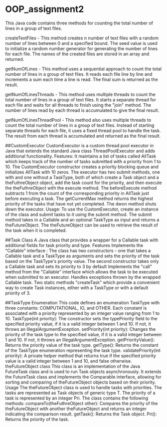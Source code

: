 # OOP_assignment2

This Java code contains three methods for counting the total number of lines in a group of text files.

createTextFiles - This method creates n number of text files with a random number of lines between 0 and a specified bound. The seed value is used to initialize a random number generator for generating the number of lines for each file. The names of the created files are stored in an array and returned.

getNumOfLines - This method uses a sequential approach to count the total number of lines in a group of text files. It reads each file line by line and increments a sum each time a line is read. The final sum is returned as the result.

getNumOfLinesThreads - This method uses multiple threads to count the total number of lines in a group of text files. It starts a separate thread for each file and waits for all threads to finish using the "join" method. The number of lines read by each thread is accumulated to give the final result.

getNumOfLinesThreadPool - This method also uses multiple threads to count the total number of lines in a group of text files. Instead of starting separate threads for each file, it uses a fixed thread pool to handle the task. The result from each thread is accumulated and returned as the final result.

##CustomExecutor
CustomExecutor is a custom thread pool executor in Java that extends the standard Java class ThreadPoolExecutor and adds additional functionality.
Features:
It maintains a list of tasks called AllTask which keeps track of the number of tasks submitted with a priority from 1 to 10. 
The CustomExecutor constructor creates a priority blocking queue and initializes AllTask with 10 zeros. 
The executor has two submit methods, one with and one without a TaskType, both of which create a Task object and a theFuthreObject object, add the task count for the priority, and then execute the theFuthreObject with the execute method.
 The beforeExecute method subtracts 1 from the count of the corresponding priority in AllTask just before executing a task.
 The getCurrentMax method returns the highest priority of the tasks that have not yet completed. 
The dwon method shuts down the executor.
Usage:
To use the CustomExecutor, create an instance of the class and submit tasks to it using the submit method. The submit method takes in a Callable and an optional TaskType as input and returns a theFutureObject. The theFutureObject can be used to retrieve the result of the task when it is completed.

##Task Class
A Java class that provides a wrapper for a Callable task with additional fields for task priority and type.
Features
Implements the "Callable" interface : The class has two constructors - one that takes a Callable task and a TaskType as arguments and sets the priority of the task based on the TaskType's priority value. The second constructor takes only a Callable task and sets its priority to 3 by default
Implements the "call" method from the "Callable" interface which allows the task to be executed when submitted to an executor.
Handles exceptions thrown by the wrapped Callable task.
Two static methods "createTask" which provide a convenient way to create Task instances, either with a TaskType or with a default priority of 3.

##TaskType Enumeration
This code defines an enumeration TaskType with three constants: COMPUTATIONAL, IO, and OTHER. Each constant is associated with a priority represented by an integer value ranging from 1 to 10.
TaskType(int priority): The constructor sets the typePriority field to the specified priority value, if it is a valid integer between 1 and 10. If not, it throws an IllegalArgumentException.
setPriority(int priority): Changes the priority of the task type to the specified value, if it is a valid integer between 1 and 10. If not, it throws an IllegalArgumentException.
getPriorityValue(): Returns the priority value of the task type.
getType(): Returns the constant of the TaskType enumeration representing the task type.
validatePriority(int priority): A private helper method that returns true if the specified priority value is a valid integer between 1 and 10, and false otherwise.
theFutureObject class
This class is an implementation of the Java FutureTask class and is used to run Task objects asynchronously. It extends the FutureTask class and implements the Comparable interface, allowing for sorting and comparing of theFutureObject objects based on their priority.
Usage
The theFutureObject class is used to handle tasks with priorities. The tasks are represented as Task objects of generic type T. The priority of a task is represented by an integer Pri.
The class contains the following methods:
compareTo(theFuthreObject<T> other): Compares the priority of the theFutureObject with another theFutureObject and returns an integer indicating the comparison result.
getTask(): Returns the Task object.
Pri(): Returns the priority of the task.

